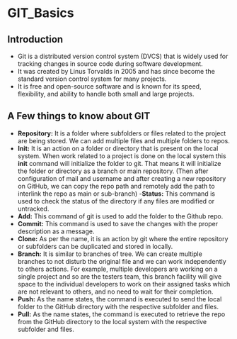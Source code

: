 # GIT_Basics
## Introduction   
- Git is a distributed version control system (DVCS) that is widely used for tracking changes in source code during software development.   
- It was created by Linus Torvalds in 2005 and has since become the standard version control system for many projects.   
- It is free and open-source software and is known for its speed, flexibility, and ability to handle both small and large projects.

## A Few things to know about GIT
- __Repository:__ It is a folder where subfolders or files related to the project are being stored. We can add multiple files and multiple folders to repos.
- __Init:__ It is an action on a folder or directory that is present on the local system. When work related to a project is done on the local system this **init** command will initialize the folder to git. That means it will initialize the folder or directory as a branch or main repository. (Then after configuration of mail and username and after creating a new repository on GitHub, we can copy the repo path and remotely add the path to interlink the repo as main or sub-branch) 
-__Status:__ This command is used to check the status of the directory if any files are modified or untracked.
- __Add:__ This command of git is used to add the folder to the Github repo.
- __Commit:__ This command is used to save the changes with the proper description as a message.
- __Clone:__ As per the name, it is an action by git where the entire repository or subfolders can be duplicated and stored in locally.
- __Branch:__ It is similar to branches of tree. We can create multiple branches to not disturb the original file and we can work independently to others actions. For example, multiple developers are working on a single project and so are the testers team, this branch facility will give space to the individual developers to work on their assigned tasks which are not relevant to others, and no need to wait for their completion.
- __Push:__ As the name states, the command is executed to send the local folder to the GitHub directory with the respective subfolder and files.
- __Pull:__ As the name states, the command is executed to retrieve the repo from the GitHub directory to the local system with the respective subfolder and files.
